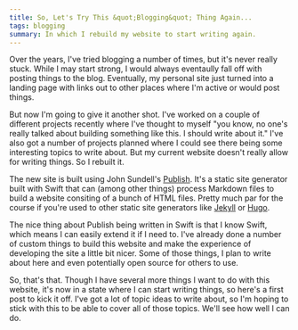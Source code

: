 ```yaml
---
title: So, Let's Try This &quot;Blogging&quot; Thing Again...
tags: blogging
summary: In which I rebuild my website to start writing again.
---
```


Over the years, I've tried blogging a number of times, but it's never really stuck. While I may start strong, I would always eventaully fall off with posting things to the blog. Eventually, my personal site just turned into a landing page with links out to other places where I'm active or would post things.

But now I'm going to give it another shot. I've worked on a couple of different projects recently where I've thought to myself "you know, no one's really talked about building something like this. I should write about it." I've also got a number of projects planned where I could see there being some interesting topics to write about. But my current website doesn't really allow for writing things. So I rebuilt it.

The new site is built using John Sundell's [Publish](https://github.com/JohnSundell/Publish). It's a static site generator built with Swift that can (among other things) process Markdown files to build a website consiting of a bunch of HTML files. Pretty much par for the course if you're used to other static site generators like [Jekyll](https://jekyllrb.com) or [Hugo](https://gohugo.io).

The nice thing about Publish being written in Swift is that I know Swift, which means I can easily extend it if I need to. I've already done a number of custom things to build this website and make the experience of developing the site a little bit nicer. Some of those things, I plan to write about here and even potentially open source for others to use.

So, that's that. Though I have several more things I want to do with this website, it's now in a state where I can start writing things, so here's a first post to kick it off. I've got a lot of topic ideas to write about, so I'm hoping to stick with this to be able to cover all of those topics.  We'll see how well I can do.
